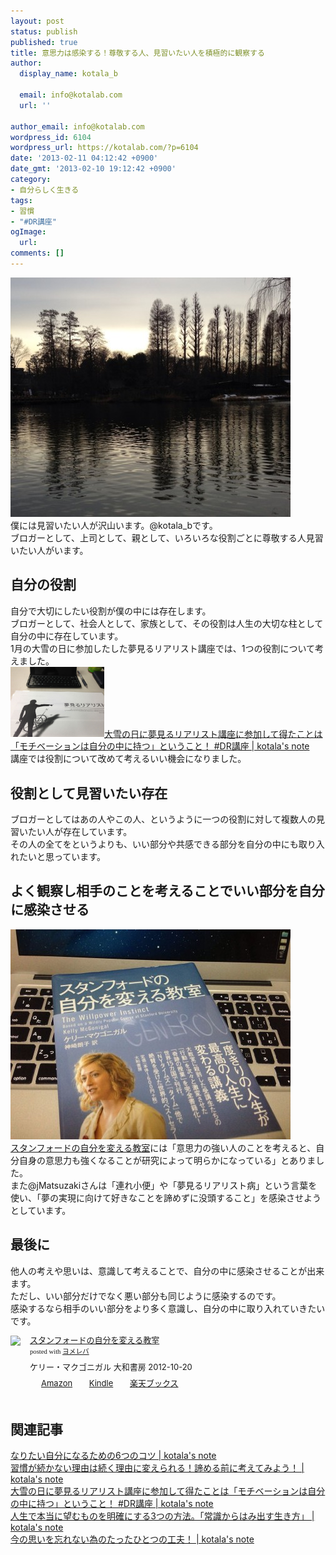 ```yaml
---
layout: post
status: publish
published: true
title: 意思力は感染する！尊敬する人、見習いたい人を積極的に観察する
author:
  display_name: kotala_b

  email: info@kotalab.com
  url: ''

author_email: info@kotalab.com
wordpress_id: 6104
wordpress_url: https://kotalab.com/?p=6104
date: '2013-02-11 04:12:42 +0900'
date_gmt: '2013-02-10 19:12:42 +0900'
category:
- 自分らしく生きる
tags:
- 習慣
- "#DR講座"
ogImage:
  url:
comments: []
---
```

<p><img src="/wp-content/uploads/influence_130211-448x383.jpg" alt="influence_130211" width="448" height="383" class="alignnone size-large wp-image-6105" /><br />
僕には見習いたい人が沢山います。@kotala_bです。<br />
ブロガーとして、上司として、親として、いろいろな役割ごとに尊敬する人見習いたい人がいます。<br />
</p>
<!--more-->
<h2>自分の役割</h2>
<p>自分で大切にしたい役割が僕の中には存在します。<br />
ブロガーとして、社会人として、家族として、その役割は人生の大切な柱として自分の中に存在しています。<br />
1月の大雪の日に参加したした夢見るリアリスト講座では、1つの役割について考えました。<br />
<a href="/dr-kouza" target="_blank"><img  class="alignleft" src="/wp-content/uploads/dr_130116-448x336.jpg" alt="大雪の日に夢見るリアリスト講座に参加して得たことは「モチベーションは自分の中に持つ」ということ！ #DR講座 | kotala's note" width="150" /></a><a href="/dr-kouza" target="_blank">大雪の日に夢見るリアリスト講座に参加して得たことは「モチベーションは自分の中に持つ」ということ！ #DR講座 | kotala's note</a><br style="clear:both;" />講座では役割について改めて考えるいい機会になりました。</p>
<h2>役割として見習いたい存在</h2>
<p>ブロガーとしてはあの人やこの人、というように一つの役割に対して複数人の見習いたい人が存在しています。<br />
その人の全てをというよりも、いい部分や共感できる部分を自分の中にも取り入れたいと思っています。</p>
<h2>よく観察し相手のことを考えることでいい部分を自分に感染させる</h2>
<p><img src="/wp-content/uploads/slooProImg_20130208152334-448x336.jpg" alt="slooProImg_20130208152334.jpg" width="448" height="336" class="alignnone size-large wp-image-6066" /><br />
<a href="https://www.amazon.co.jp/exec/obidos/asin/4479793631/same-22/" rel="nofollow" name="booklink" target="_blank">スタンフォードの自分を変える教室</a>には「意思力の強い人のことを考えると、自分自身の意思力も強くなることが研究によって明らかになっている」とありました。<br />
また@jMatsuzakiさんは「連れ小便」や「夢見るリアリスト病」という言葉を使い、「夢の実現に向けて好きなことを諦めずに没頭すること」を感染させようとしています。</p>
<h2>最後に</h2>
<p>他人の考えや思いは、意識して考えることで、自分の中に感染させることが出来ます。<br />
ただし、いい部分だけでなく悪い部分も同じように感染するのです。<br />
感染するなら相手のいい部分をより多く意識し、自分の中に取り入れていきたいです。</p>
<div class="booklink-box" style="text-align:left;padding-bottom:20px;font-size:small;/zoom: 1;overflow: hidden;">
<div class="booklink-image" style="float:left;margin:0 15px 10px 0;"><a href="https://www.amazon.co.jp/exec/obidos/asin/4479793631/same-22/" name="booklink" rel="nofollow" target="_blank"><img src="https://images-fe.ssl-images-amazon.com/images/I/41fOesLivPL._SL160_.jpg" style="border: none;" /></a></div>
<div class="booklink-info" style="line-height:120%;/zoom: 1;overflow: hidden;">
<div class="booklink-name" style="margin-bottom:10px;line-height:120%"><a href="https://www.amazon.co.jp/exec/obidos/asin/4479793631/same-22/" rel="nofollow" name="booklink" target="_blank">スタンフォードの自分を変える教室</a>
<div class="booklink-powered-date" style="font-size:8pt;margin-top:5px;font-family:verdana;line-height:120%">posted with <a href="https://yomereba.com" target="_blank">ヨメレバ</a></div>
</div>
<div class="booklink-detail" style="margin-bottom:5px;">ケリー・マクゴニガル 大和書房 2012-10-20    </div>
<div class="booklink-link2" style="margin-top:10px;">
<div class="shoplinkamazon" style="display:inline;margin-right:5px;background: url('https://img.yomereba.com/tam_y.gif') 0 0 no-repeat;padding: 2px 0 2px 18px;white-space: nowrap;"><a href="https://www.amazon.co.jp/exec/obidos/asin/4479793631/same-22/" rel="nofollow" target="_blank" title="アマゾン" >Amazon</a></div>
<div class="shoplinkkindle" style="display:inline;margin-right:5px;background: url('https://img.yomereba.com/tam_y.gif') 0 0 no-repeat;padding: 2px 0 2px 18px;white-space: nowrap;"><a href="https://www.amazon.co.jp/gp/search?keywords=%83X%83%5E%83%93%83t%83H%81%5B%83h%82%CC%8E%A9%95%AA%82%F0%95%CF%82%A6%82%E9%8B%B3%8E%BA&__mk_ja_JP=%83J%83%5E%83J%83i&url=node%3D2275256051&tag=same-22" rel="nofollow" target="_blank" >Kindle</a></div>
<div class="shoplinkrakuten" style="display:inline;margin-right:5px;background: url('https://img.yomereba.com/tam_y.gif') 0 -50px no-repeat;padding: 2px 0 2px 18px;white-space: nowrap;"><a href="https://hb.afl.rakuten.co.jp/hgc/0fa7afc8.bbfc196a.0fa7afc9.d56c38f1/?pc=http%3A%2F%2Fbooks.rakuten.co.jp%2Frb%2F12056267%2F%3Fscid%3Daf_ich_link_urltxt%26m%3Dhttp%3A%2F%2Fm.rakuten.co.jp%2Fev%2Fbook%2F" rel="nofollow" target="_blank" title="楽天ブックス" >楽天ブックス</a></div>
</div>
</div>
<div class="booklink-footer" style="clear: left"></div>
</div>
<h2 class="rele">関連記事</h2>
<p><a href="/i-want-to-be-6things" target="_blank">なりたい自分になるための6つのコツ | kotala's note</a><br />
<a href="/dont-giveup-think" target="_blank">習慣が続かない理由は続く理由に変えられる！諦める前に考えてみよう！ | kotala's note</a><br />
<a href="/dr-kouza" target="_blank">大雪の日に夢見るリアリスト講座に参加して得たことは「モチベーションは自分の中に持つ」ということ！ #DR講座 | kotala's note</a><br />
<a href="/the-art-of-non‐conformity" target="_blank">人生で本当に望むものを明確にする3つの方法。「常識からはみ出す生き方」 | kotala's note</a><br />
<a href="/device-not-to-forget" target="_blank">今の思いを忘れない為のたったひとつの工夫！ | kotala's note</a></p>
